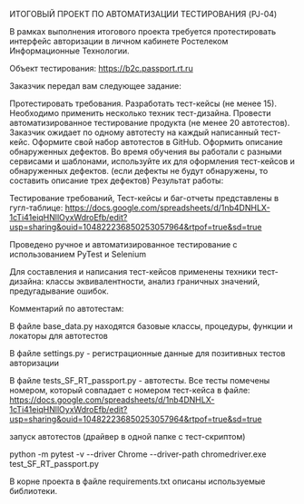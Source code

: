 ИТОГОВЫЙ ПРОЕКТ ПО АВТОМАТИЗАЦИИ ТЕСТИРОВАНИЯ (PJ-04)

В рамках выполнения итогового проекта требуется протестировать интерфейс авторизации в личном кабинете Ростелеком Информационные Технологии.

Объект тестирования: https://b2c.passport.rt.ru

Заказчик передал вам следующее задание:

Протестировать требования.
Разработать тест-кейсы (не менее 15). Необходимо применить несколько техник тест-дизайна.
Провести автоматизированное тестирование продукта (не менее 20 автотестов). Заказчик ожидает по одному автотесту на каждый написанный тест-кейс. Оформите свой набор автотестов в GitHub.
Оформить описание обнаруженных дефектов. Во время обучения вы работали с разными сервисами и шаблонами, используйте их для оформления тест-кейсов и обнаруженных дефектов. (если дефекты не будут обнаружены, то составить описание трех дефектов)
Результат работы:

Тестирование требований, Тест-кейсы и баг-отчеты представлены в гугл-таблице: https://docs.google.com/spreadsheets/d/1nb4DNHLX-1cTi41eiqHNllOyxWdroEfb/edit?usp=sharing&ouid=104822236850253057964&rtpof=true&sd=true

Проведено ручное и автоматизированное тестирование с использованием PyTest и Selenium

Для составления и написания тест-кейсов применены техники тест-дизайна: классы эквивалентности, анализ граничных значений, предугадывание ошибок.

Комментарий по автотестам:

В файле base_data.py находятся базовые классы, процедуры, функции и локаторы для автотестов

В файле settings.py - регистрационные данные для позитивных тестов авторизации

В файле tests_SF_RT_passport.py - автотесты. Все тесты помечены номером, который совпадает с номером тест-кейса в файле: https://docs.google.com/spreadsheets/d/1nb4DNHLX-1cTi41eiqHNllOyxWdroEfb/edit?usp=sharing&ouid=104822236850253057964&rtpof=true&sd=true

запуск автотестов (драйвер в одной папке с тест-скриптом)

python -m pytest -v --driver Chrome --driver-path chromedriver.exe test_SF_RT_passport.py

В корне проекта в файле requirements.txt описаны используемые библиотеки.
